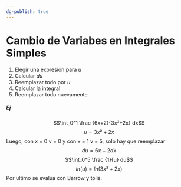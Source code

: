 ```yaml
---
dg-publish: true
---
```

# Cambio de Variabes en Integrales Simples
1) Elegir una expresión para $u$
2) Calcular $du$
3) Reemplazar todo por $u$
4) Calcular la integral
5) Reemplazar todo nuevamente
##### Ej
$$\int_0^1 \frac {6x+2}{3x²+2x} dx$$
$$u=3x²+2x$$
Luego, con x = 0 v = 0 y con x = 1 v = 5, solo hay que reemplazar
$$du = 6x+2dx$$
$$\int_0^5 \frac {1}{u} du$$
$$ln(u)=ln(3x²+2x)$$
Por ultimo se evalúa con Barrow y tolis.